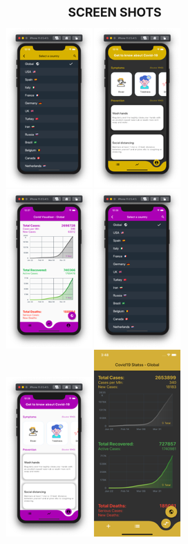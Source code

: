 <br/>
<h1 align="center"> SCREEN SHOTS </h1>
<p>
<img src="https://github.com/saksham2410/coronaAppDart/blob/master/Screenshots/screen1.png" alt="sc1" width="200">
<img src="https://github.com/saksham2410/coronaAppDart/blob/master/Screenshots/screen2.png" alt="sc2" width="200">
<img src="https://github.com/saksham2410/coronaAppDart/blob/master/Screenshots/screen3.png" alt="sc3" width="200">
<img src="https://github.com/saksham2410/coronaAppDart/blob/master/Screenshots/screen4.png" alt="sc4" width="200">
<img src="https://github.com/saksham2410/coronaAppDart/blob/master/Screenshots/screen5.png" alt="sc5" width="200">
<img src="https://github.com/saksham2410/coronaAppDart/blob/master/Screenshots/screen6.png" alt="sc6" width="200">
</p>
